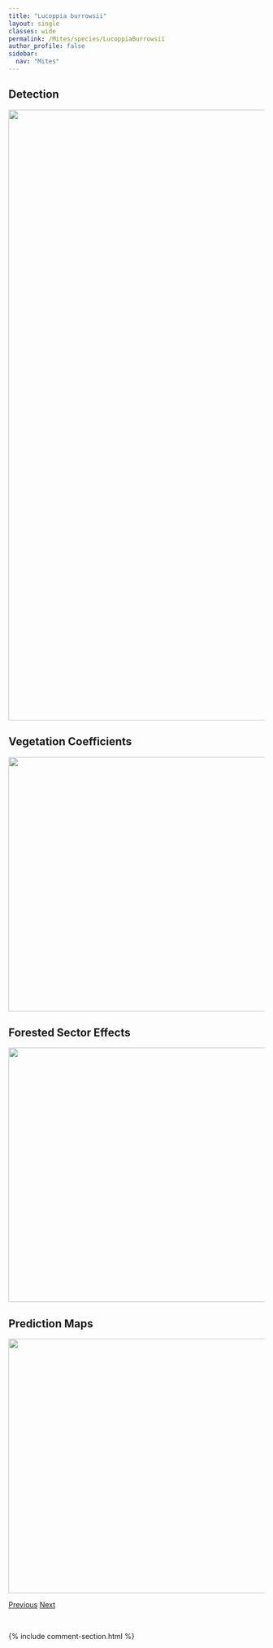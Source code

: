 ```yaml
---
title: "Lucoppia burrowsii"
layout: single
classes: wide
permalink: /Mites/species/LucoppiaBurrowsii
author_profile: false
sidebar:
  nav: "Mites"
---
```


<h2>Detection</h2>

<a href="https://drive.google.com/uc?export=view&id=1-wbw0O8576TiTm35ByPQXiXBrZcxq2Yo">
<img src="https://drive.google.com/uc?export=view&id=1-wbw0O8576TiTm35ByPQXiXBrZcxq2Yo" height = "1200" width = "800">
</a>


<h2>Vegetation Coefficients</h2>

<a href="https://drive.google.com/uc?export=view&id=1A5RN7TAxazpDfq8ihbiwTIU3uqt84Adb">
<img src="https://drive.google.com/uc?export=view&id=1A5RN7TAxazpDfq8ihbiwTIU3uqt84Adb" height = "500" width = "1000">
</a>


<h2>Forested Sector Effects</h2>

<a href="https://drive.google.com/uc?export=view&id=11n26wp9UU1dEacnAM1NAJayVwJsTTJH2">
<img src="https://drive.google.com/uc?export=view&id=11n26wp9UU1dEacnAM1NAJayVwJsTTJH2" height = "500" width = "1000">
</a>


<h2>Prediction Maps</h2>

<a href="https://drive.google.com/uc?export=view&id=1l5XvjWPpCvCUaVh0Xk36nIer0jtalrQQ">
<img src="https://drive.google.com/uc?export=view&id=1l5XvjWPpCvCUaVh0Xk36nIer0jtalrQQ" height = "500" width = "1000">
</a>


<a href="/DevelopmentWebsite/Mites/species/LimnozetesCanadensissl" class="pagination--pager" title="Limnozetes canadensis s.l.">Previous</a> <a href="/DevelopmentWebsite/Mites/species/LucoppiaSp1LML" class="pagination--pager" title="Lucoppia sp. 1 LML">Next</a>

<p>&nbsp;</p>

{% include comment-section.html %}
